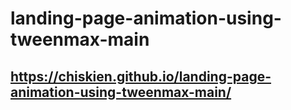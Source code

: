 # landing-page-animation-using-tweenmax-main
## https://chiskien.github.io/landing-page-animation-using-tweenmax-main/
